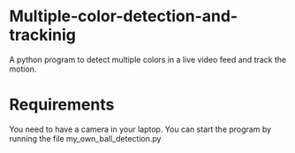 # Multiple-color-detection-and-trackinig
A python program to detect multiple colors in a live video feed and track the motion.

# Requirements

You need to have a camera in your laptop.
You can start the program by running the file my_own_ball_detection.py
